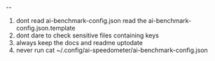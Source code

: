 --
1. dont read ai-benchmark-config.json read the ai-benchmark-config.json.template
2. dont dare to check sensitive files containing keys 
3. always keep the docs and readme uptodate 
4. never run cat ~/.config/ai-speedometer/ai-benchmark-config.json 
